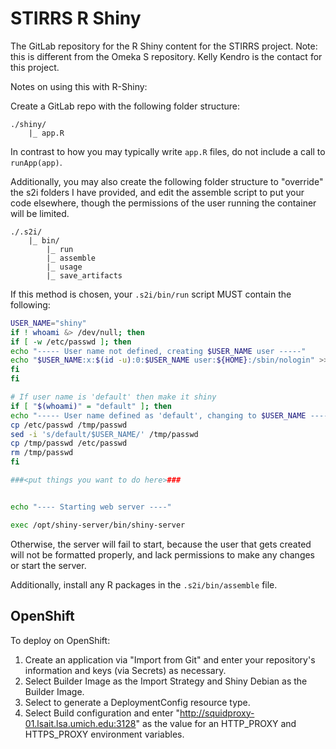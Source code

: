 # STIRRS R Shiny

The GitLab repository for the R Shiny content for the STIRRS project. Note: this is different from the Omeka S repository. Kelly Kendro is the contact for this project. 

Notes on using this with R-Shiny:

Create a GitLab repo with the following folder structure:

```
./shiny/
    |_ app.R
```

In contrast to how you may typically write `app.R` files, do not include a call to `runApp(app)`.

Additionally, you may also create the following folder structure to "override" the s2i folders I have provided, and edit the assemble script to put your code elsewhere, though the permissions of the user running the container will be limited.

```
./.s2i/
    |_ bin/
        |_ run
        |_ assemble
        |_ usage
        |_ save_artifacts
```

If this method is chosen, your `.s2i/bin/run` script MUST contain the following:

```bash
USER_NAME="shiny"
if ! whoami &> /dev/null; then
if [ -w /etc/passwd ]; then
echo "----- User name not defined, creating $USER_NAME user -----"
echo "$USER_NAME:x:$(id -u):0:$USER_NAME user:${HOME}:/sbin/nologin" >> /etc/passwd
fi
fi

# If user name is 'default' then make it shiny
if [ "$(whoami)" = "default" ]; then
echo "----- User name defined as 'default', changing to $USER_NAME -----"
cp /etc/passwd /tmp/passwd
sed -i 's/default/$USER_NAME/' /tmp/passwd
cp /tmp/passwd /etc/passwd
rm /tmp/passwd
fi

###<put things you want to do here>###


echo "---- Starting web server ----"

exec /opt/shiny-server/bin/shiny-server
```

Otherwise, the server will fail to start, because the user that gets created will not be formatted properly, and lack permissions to make any changes or start the server.

Additionally, install any R packages in the `.s2i/bin/assemble` file.

## OpenShift

To deploy on OpenShift:
1. Create an application via "Import from Git" and enter your repository's information and keys (via Secrets) as necessary.
2. Select Builder Image as the Import Strategy and Shiny Debian as the Builder Image.
3. Select to generate a DeploymentConfig resource type.
4. Select Build configuration and enter "http://squidproxy-01.lsait.lsa.umich.edu:3128" as the value for an HTTP_PROXY and HTTPS_PROXY environment variables.
